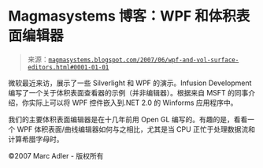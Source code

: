 <!--yml

分类：未分类

日期：2024-05-18 05:08:58

-->

# Magmasystems 博客：WPF 和体积表面编辑器

> 来源：[`magmasystems.blogspot.com/2007/06/wpf-and-vol-surface-editors.html#0001-01-01`](http://magmasystems.blogspot.com/2007/06/wpf-and-vol-surface-editors.html#0001-01-01)

微软最近来访，展示了一些 Silverlight 和 WPF 的演示。Infusion Development 编写了一个关于体积表面查看器的示例（并非编辑器）。根据来自 MSFT 的同事介绍，你实际上可以将 WPF 控件嵌入到.NET 2.0 的 Winforms 应用程序中。

我们的主要体积表面编辑器是在十几年前用 Open GL 编写的。有趣的是，看看一个 WPF 体积表面/曲线编辑器如何与之相比，尤其是当 CPU 正忙于处理数据流和计算希腊字母时。

©2007 Marc Adler - 版权所有
